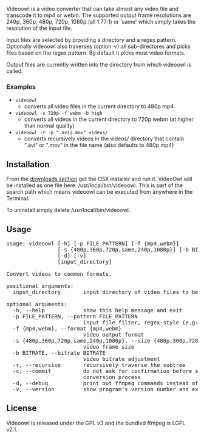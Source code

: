 
Videoowl is a video converter that can take almost any video file and transcode it to mp4 or webm. The supported output frame resolutions are 240p, 360p, 480p, 720p, 1080p (all 1.77:1) or 'same' which simply takes the resolution of the input file.

Input files are selected by providing a directory and a regex pattern. Optionally videoowl also traverses (option -r) all sub-directores and picks files based on the regex pattern. By default it picks most video formats.

Output files are currently written into the directory from which videoowl is called.

### Examples

- `videoowl`
  - converts all video files in the current directory to 480p mp4
- `videoowl -s 720p -f webm -b high`
  - converts all videos in the current directory to 720p webm (at higher than normal quality)
- `videoowl -r -p ".avi|.mov" videos/`
  - converts recursively videos in the videos/ directory that contain ".avi" or ".mov" in the file name (also defaults to 480p mp4)


Installation
------------

From the [downloads section](https://github.com/stefanix/videoowl/downloads) get the OSX installer and run it. VideoOwl will be installed as one file here: /usr/local/bin/videoowl. This is part of the search path which means videoowl can be executed from anywhere in the Terminal.

To uninstall simply delete /usr/local/bin/videoowl.



Usage
-------

<pre>
usage: videoowl [-h] [-p FILE_PATTERN] [-f {mp4,webm}]
                [-s {480p,360p,720p,same,240p,1080p}] [-b BITRATE] [-r] [-c]
                [-d] [-v]
                [input_directory]

Convert videos to common formats.

positional arguments:
  input_directory       input directory of video files to be converted

optional arguments:
  -h, --help            show this help message and exit
  -p FILE_PATTERN, --pattern FILE_PATTERN
                        input file filter, regex-style (e.g: ".mov|.avi")
  -f {mp4,webm}, --format {mp4,webm}
                        video output format
  -s {480p,360p,720p,same,240p,1080p}, --size {480p,360p,720p,same,240p,1080p}
                        video frame size
  -b BITRATE, --bitrate BITRATE
                        video bitrate adjustment
  -r, --recursive       recursively traverse the subtree
  -c, --commit          do not ask for confirmation before starting the
                        conversion process
  -d, --debug           print out ffmpeg commands instead of executing
  -v, --version         show program's version number and exit  
</pre>



License
--------

Videoowl is released under the GPL v3 and  the bundled ffmpeg is LGPL v2.1.